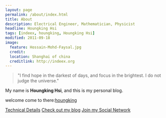 ```yaml
---
layout: page
permalink: /about/index.html
title: About
description: Electrical Engineer, Mathematician, Physicist
headline: Houngking Hsi
tags: [indeex, houngking, Houngking Hsi]
modified: 2011-09-18
image:
  feature: Hossain-Mohd-Faysal.jpg
  credit: 
  location: Shanghai of china
  creditlink: http://indeex.org
---
```


>"I find hope in the darkest of days, and focus in the brightest. I do not judge the universe."


My name is **Houngking Hsi**, and this is my personal blog.  

welcome come to there:<a markdown="0" visited="{color:#ffffff}" href="http://indeex.org/houngking" class="btn">houngking</a>  

<a markdown="0" href="http://houngking.ml" class="btn">Technical Details</a> <a markdown="0" href="http://blog.sina.com.cn/imisslovelove" class="btn">Check out my blog</a> <a markdown="0" href="http:indeex.org/houngking/about/" class="btn">Join my Social Network</a>
